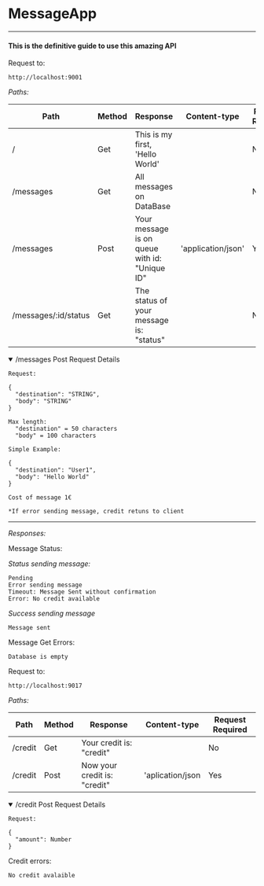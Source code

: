 # MessageApp
***
#### This is the definitive guide to use this amazing API
 
Request to: 
```
http://localhost:9001
```
*Paths:*

|  Path | Method  | Response  | Content-type|  Request Required|
|---|---|---|---|---|
|   /| Get  |  This is my first, 'Hello World' | | No   
|   /messages| Get  | All messages on DataBase ||No
| /messages  |  Post | Your message is on queue with id: "Unique ID" |'application/json'  |Yes
|/messages/:id/status|Get|The status of your message is: "status"||No

<details open><summary>/messages Post Request Details</summary> 

```
Request: 

{
  "destination": "STRING",
  "body": "STRING"
}

Max length:
  "destination" = 50 characters
  "body" = 100 characters

Simple Example: 

{
  "destination": "User1",
  "body": "Hello World"
}

Cost of message 1€

*If error sending message, credit retuns to client 
```
</details>

***

*Responses:*


Message Status:

*Status sending message:*
```
Pending
Error sending message
Timeout: Message Sent without confirmation
Error: No credit available
```
*Success sending message*
```
Message sent
```

Message Get Errors:
```
Database is empty
```

Request to: 
```
http://localhost:9017
```
*Paths:*

|  Path | Method  | Response  | Content-type|  Request Required|
|---|---|---|---|---|
|/credit|Get|Your credit is: "credit"||No
|/credit|Post|Now your credit is: "credit"|'aplication/json|Yes

<details open><summary>/credit Post Request Details</summary> 

```
Request: 

{
  "amount": Number
}
```

</details>

Credit errors: 
```
No credit avalaible
```
